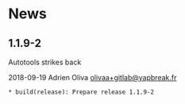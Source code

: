 # News


## 1.1.9-2

Autotools strikes back

2018-09-19	Adrien Oliva <olivaa+gitlab@yapbreak.fr>

	* build(release): Prepare release 1.1.9-2
